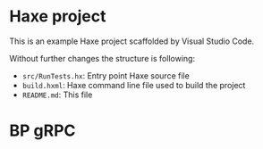 # Haxe project

This is an example Haxe project scaffolded by Visual Studio Code.

Without further changes the structure is following:

 * `src/RunTests.hx`: Entry point Haxe source file
 * `build.hxml`: Haxe command line file used to build the project
 * `README.md`: This file

# BP gRPC